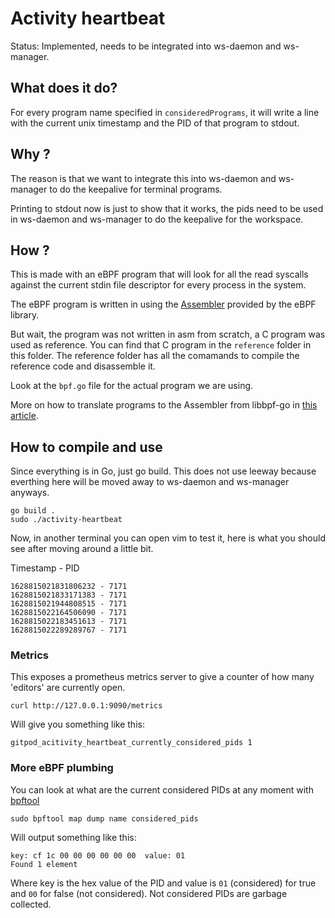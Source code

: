 # Activity heartbeat

Status: Implemented, needs to be integrated into ws-daemon and ws-manager.

## What does it do?

For every program name specified in `consideredPrograms`, it will write a line with
the current unix timestamp and the PID of that program to stdout.


## Why ?

The reason is that we want to integrate this into ws-daemon and ws-manager
to do the keepalive for terminal programs.

Printing to stdout now is just to show that it works, the pids need to be used
in ws-daemon and ws-manager to do the keepalive for the workspace.

## How ?

This is made with an eBPF program that will look for all the read syscalls
against the current stdin file descriptor for every process in the system.

The eBPF program is written in using the [Assembler](https://pkg.go.dev/github.com/cilium/ebpf/asm) provided by the eBPF library.

But wait, the program was not written in asm from scratch, a C program was used as reference. You can find that C program
in the `reference` folder in this folder. The reference folder has all the comamands to compile the reference code and disassemble it.

Look at the `bpf.go` file for the actual program we are using.

More on how to translate programs to the Assembler from libbpf-go in [this article](https://fntlnz.wtf/post/bpf-go-asm/).

## How to compile and use

Since everything is in Go, just go build. This does not use leeway because everthing here will be moved away to ws-daemon and ws-manager anyways.

```
go build .
sudo ./activity-heartbeat
```

Now, in another terminal you can open vim to test it, here is what you should see after moving around a little bit.

Timestamp - PID

```
1628815021831806232 - 7171
1628815021833171383 - 7171
1628815021944808515 - 7171
1628815022164506090 - 7171
1628815022183451613 - 7171
1628815022289289767 - 7171
```


### Metrics

This exposes a prometheus metrics server to give a counter of how many 'editors' are currently open.

```
curl http://127.0.0.1:9090/metrics
```

Will give you something like this:

```
gitpod_acitivity_heartbeat_currently_considered_pids 1
```

### More eBPF plumbing

You can look at what are the current considered PIDs at any moment with [bpftool](https://git.kernel.org/pub/scm/linux/kernel/git/torvalds/linux.git/tree/tools/bpf/bpftool)

```
sudo bpftool map dump name considered_pids
```

Will output something like this:

```
key: cf 1c 00 00 00 00 00 00  value: 01
Found 1 element
```

Where key is the hex value of the PID and value is `01` (considered) for true and `00` for false (not considered).
Not considered PIDs are garbage collected.

